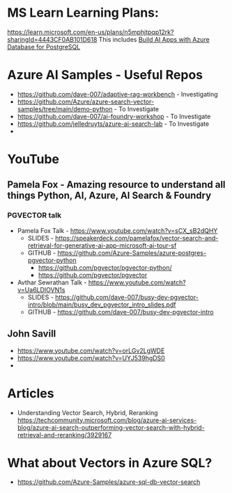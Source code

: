 # MS Learn Learning Plans:
https://learn.microsoft.com/en-us/plans/n5mphjtpqp12rk?sharingId=4443CF0AB101D618
This includes [Build AI Apps with Azure Database for PostgreSQL](https://learn.microsoft.com/en-us/training/paths/build-ai-apps-azure-database-postgresql/?ns-enrollment-type=Collection&ns-enrollment-id=yk1ysetmq3dj71)


# Azure AI Samples - Useful Repos

- https://github.com/dave-007/adaptive-rag-workbench - Investigating
- https://github.com/Azure/azure-search-vector-samples/tree/main/demo-python - To Investigate
- https://github.com/dave-007/ai-foundry-workshop - To Investigate
- https://github.com/jelledruyts/azure-ai-search-lab - To Investigate
-
# YouTube

## Pamela Fox - Amazing resource to understand all things Python, AI, Azure, AI Search & Foundry

### PGVECTOR talk
- Pamela Fox Talk -  https://www.youtube.com/watch?v=sCX_sB2dQHY
    - SLIDES - https://speakerdeck.com/pamelafox/vector-search-and-retrieval-for-generative-ai-app-microsoft-ai-tour-sf
    - GITHUB - https://github.com/Azure-Samples/azure-postgres-pgvector-python
        - https://github.com/pgvector/pgvector-python/
        - https://github.com/pgvector/pgvector
- Avthar Sewrathan Talk - https://www.youtube.com/watch?v=Ua6LDIOVN1s
    - SLIDES - https://github.com/dave-007/busy-dev-pgvector-intro/blob/main/busy_dev_pgvector_intro_slides.pdf
    - GITHUB - https://github.com/dave-007/busy-dev-pgvector-intro

## John Savill
- https://www.youtube.com/watch?v=orLGv2LgWDE
- https://www.youtube.com/watch?v=UYJ539hgDS0
- 


# Articles

- Understanding Vector Search, Hybrid, Reranking
    https://techcommunity.microsoft.com/blog/azure-ai-services-blog/azure-ai-search-outperforming-vector-search-with-hybrid-retrieval-and-reranking/3929167


# What about Vectors in Azure SQL?
- https://github.com/Azure-Samples/azure-sql-db-vector-search